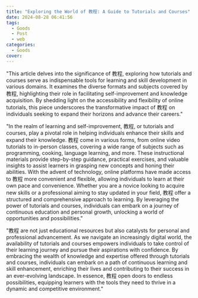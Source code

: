 ```yaml
---
title: "Exploring the World of 教程: A Guide to Tutorials and Courses"
date: 2024-08-28 06:41:56
tags:
  - Goods
  - Post
  - web
categories:
  - Goods
cover: 
---
```


"This article delves into the significance of 教程, exploring how tutorials and courses serve as indispensable tools for learning and skill development in various domains. It examines the diverse formats and subjects covered by 教程, highlighting their role in facilitating self-improvement and knowledge acquisition. By shedding light on the accessibility and flexibility of online tutorials, this piece underscores the transformative impact of 教程 on individuals seeking to expand their horizons and advance their careers."

"In the realm of learning and self-improvement, 教程, or tutorials and courses, play a pivotal role in helping individuals enhance their skills and expand their knowledge. 教程 come in various forms, from online video tutorials to in-person classes, covering a wide range of subjects such as programming, cooking, language learning, and more. These instructional materials provide step-by-step guidance, practical exercises, and valuable insights to assist learners in grasping new concepts and honing their abilities. With the advent of technology, online platforms have made access to 教程 more convenient and flexible, allowing individuals to learn at their own pace and convenience. Whether you are a novice looking to acquire new skills or a professional aiming to stay updated in your field, 教程 offer a structured and comprehensive approach to learning. By leveraging the power of tutorials and courses, individuals can embark on a journey of continuous education and personal growth, unlocking a world of opportunities and possibilities."

"教程 are not just educational resources but also catalysts for personal and professional advancement. As we navigate an increasingly digital world, the availability of tutorials and courses empowers individuals to take control of their learning journey and pursue their aspirations with confidence. By embracing the wealth of knowledge and expertise offered through tutorials and courses, individuals can embark on a path of continuous learning and skill enhancement, enriching their lives and contributing to their success in an ever-evolving landscape. In essence, 教程 open doors to endless possibilities, equipping learners with the tools they need to thrive in a dynamic and competitive environment."
